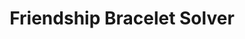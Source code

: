 ---
title: 'Friendship Bracelet Solver'
type: 'personal project'
affiliation:
image:
    url:
    alt:
skills: ['UI/UX', 'Python', 'Algorithm Development']
videoLink: ""
links: []
linkTitles: []
linkTypes: []
description:
---
